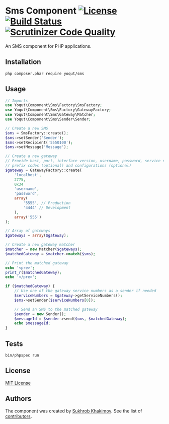 # Sms Component [![License](https://poser.pugx.org/yoqut/sms/license.svg)](https://packagist.org/packages/yoqut/sms) [![Build Status](https://travis-ci.org/Yoqut/Sms.svg?branch=master)](https://travis-ci.org/Yoqut/Sms) [![Scrutinizer Code Quality](https://scrutinizer-ci.com/g/Yoqut/Sms/badges/quality-score.png?b=master)](https://scrutinizer-ci.com/g/Yoqut/Sms/?branch=master)

An SMS component for PHP applications.

## Installation
```shell
php composer.phar require yoqut/sms
```

## Usage
```php
// Imports
use Yoqut\Component\Sms\Factory\SmsFactory;
use Yoqut\Component\Sms\Factory\GatewayFactory;
use Yoqut\Component\Sms\Gateway\Matcher;
use Yoqut\Component\Sms\Sender\Sender;

// Create a new SMS
$sms = SmsFactory::create();
$sms->setSender('Sender');
$sms->setRecipient('5550100');
$sms->setMessage('Message');

// Create a new gateway
// Provide host, port, interface version, username, password, service numbers (optional),
// prefix codes (optional) and configurations (optional)
$gateway = GatewayFactory::create(
    'localhost',
    2775,
    0x34
    'username',
    'password',
    array(
        '5555', // Production
        '4444' // Development
    ),
    array('555')
);

// Array of gateways
$gateways = array($gateway);

// Create a new gateway matcher
$matcher = new Matcher($gateways);
$matchedGateway = $matcher->match($sms);

// Print the matched gateway
echo '<pre>';
print_r($matchedGateway);
echo '</pre>';

if ($matchedGateway) {
    // Use one of the gateway service numbers as a sender if needed
    $serviceNumbers = $gateway->getServiceNumbers();
    $sms->setSender($serviceNumbers[0]);

    // Send an SMS to the matched gateway
    $sender = new Sender();
    $messageId = $sender->send($sms, $matchedGateway);
    echo $messageId;
}
```

## Tests
```shell
bin/phpspec run
```

## License
[MIT License](https://github.com/Yoqut/Sms/blob/master/LICENSE "MIT License")

## Authors
The component was created by [Sukhrob Khakimov](https://github.com/Sukhrob "Sukhrob Khakimov"). See the list of [contributors](https://github.com/Yoqut/Sms/graphs/contributors "contributors").
